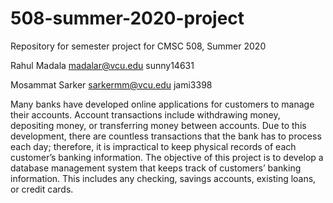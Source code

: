 # 508-summer-2020-project
Repository for semester project for CMSC 508, Summer 2020

Rahul Madala madalar@vcu.edu sunny14631

Mosammat Sarker sarkermm@vcu.edu jami3398


Many banks have developed online applications for customers to manage their accounts. Account transactions include withdrawing money, depositing money, or transferring money between accounts. Due to this development, there are countless transactions that the bank has to process each day; therefore, it is impractical to keep physical records of each customer’s banking information. The objective of this project is to develop a database management system that keeps track of customers’ banking information. This includes any checking, savings accounts, existing loans, or credit cards.
